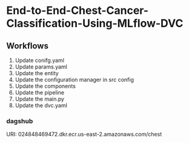 # End-to-End-Chest-Cancer-Classification-Using-MLflow-DVC

## Workflows 

1. Update conifg.yaml
2. Update params.yaml
3. Update the entity
4. Update the configuration manager in src config
5. Update the components
6. Update the pipeline
7. Update the main.py
8. Update the dvc.yaml


### dagshub 


URI:
024848469472.dkr.ecr.us-east-2.amazonaws.com/chest

